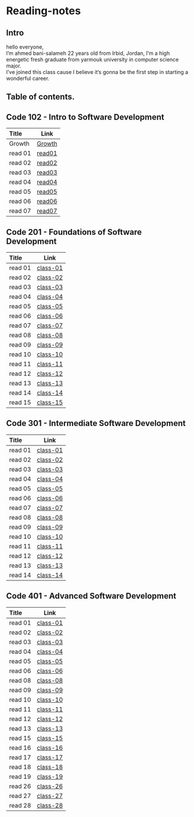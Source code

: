 # Reading-notes

## Intro

hello everyone,  
 I’m ahmed bani-salameh 22 years old from Irbid, Jordan, I’m a high energetic fresh graduate from yarmouk university in computer science major.  
  I’ve joined this class cause I believe it’s gonna be the first step in starting a wonderful career. 

## Table of contents. 

## Code 102 - Intro to Software Development

| Title       | Link  | 
| :---        |    :----:   |
| Growth      | [Growth](https://ahmedbani.github.io/reading-notes/102/Growth)|
| read 01      | [read01](https://ahmedbani.github.io/reading-notes/102/read01)|
| read 02      | [read02](https://ahmedbani.github.io/reading-notes/102/read02)|
| read 03     | [read03](https://ahmedbani.github.io/reading-notes/102/read03)|
| read 04     | [read04](https://ahmedbani.github.io/reading-notes/102/read04)| 
| read 05 | [read05](https://ahmedbani.github.io/reading-notes/102/read05)|
| read 06 | [read06](https://ahmedbani.github.io/reading-notes/102/read06) |
| read 07 | [read07](https://ahmedbani.github.io/reading-notes/102/read07) |

## Code 201 - Foundations of Software Development

| Title | Link |
| :-- | :--: |
| read 01|[class-01](https://ahmedbani.github.io/reading-notes/201/class-01)|
| read 02|[class-02](https://ahmedbani.github.io/reading-notes/201/class-02)|
| read 03|[class-03](https://ahmedbani.github.io/reading-notes/201/class-03)|
| read 04|[class-04](https://ahmedbani.github.io/reading-notes/201/class-04)|
| read 05|[class-05](https://ahmedbani.github.io/reading-notes/201/class-05)|
| read 06|[class-06](https://ahmedbani.github.io/reading-notes/201/class-06)|
| read 07|[class-07](https://ahmedbani.github.io/reading-notes/201/class-07)|
| read 08|[class-08](https://ahmedbani.github.io/reading-notes/201/class-08)|
| read 09|[class-09](https://ahmedbani.github.io/reading-notes/201/class-09)|
| read 10|[class-10](https://ahmedbani.github.io/reading-notes/201/class-10)|
| read 11|[class-11](https://ahmedbani.github.io/reading-notes/201/class-11)|
| read 12|[class-12](https://ahmedbani.github.io/reading-notes/201/class-12)|
| read 13|[class-13](https://ahmedbani.github.io/reading-notes/201/class-13)|
| read 14|[class-14](https://ahmedbani.github.io/reading-notes/201/class-14)|
| read 15|[class-15](https://ahmedbani.github.io/reading-notes/201/class-15)|

## Code 301 - Intermediate Software Development

| Title | Link |
| :-- | :--: |
| read 01 |[class-01](https://ahmedbani.github.io/reading-notes/301/class-01)|
| read 02 |[class-02](https://ahmedbani.github.io/reading-notes/301/class-02)|
| read 03 |[class-03](https://ahmedbani.github.io/reading-notes/301/class-03)|
| read 04 |[class-04](https://ahmedbani.github.io/reading-notes/301/class-04)|
| read 05 |[class-05](https://ahmedbani.github.io/reading-notes/301/class-05)|
| read 06 |[class-06](https://ahmedbani.github.io/reading-notes/301/class-06)|
| read 07 |[class-07](https://ahmedbani.github.io/reading-notes/301/class-07)|
| read 08 |[class-08](https://ahmedbani.github.io/reading-notes/301/class-08)|
| read 09 |[class-09](https://ahmedbani.github.io/reading-notes/301/class-09)|
| read 10 |[class-10](https://ahmedbani.github.io/reading-notes/301/class-10)|
| read 11 |[class-11](https://ahmedbani.github.io/reading-notes/301/class-11)|
| read 12 |[class-12](https://ahmedbani.github.io/reading-notes/301/class-12)|
| read 13 |[class-13](https://ahmedbani.github.io/reading-notes/301/class-13)|
| read 14 |[class-14](https://ahmedbani.github.io/reading-notes/301/class-14)|

## Code 401 - Advanced Software Development

| Title | Link |
| :-- | :--: |
| read 01 |[class-01](https://ahmedbani.github.io/reading-notes/401/class-01)|
| read 02 |[class-02](https://ahmedbani.github.io/reading-notes/401/class-02)|
| read 03 |[class-03](https://ahmedbani.github.io/reading-notes/401/class-03)|
| read 04 |[class-04](https://ahmedbani.github.io/reading-notes/401/class-04)|
| read 05 |[class-05](https://ahmedbani.github.io/reading-notes/401/class-05)|
| read 06 |[class-06](https://ahmedbani.github.io/reading-notes/401/class-06)|
| read 08 |[class-08](https://ahmedbani.github.io/reading-notes/401/class-08)|
| read 09 |[class-09](https://ahmedbani.github.io/reading-notes/401/class-09)|
| read 10 |[class-10](https://ahmedbani.github.io/reading-notes/401/class-10)|
| read 11 |[class-11](https://ahmedbani.github.io/reading-notes/401/class-11)|
| read 12 |[class-12](https://ahmedbani.github.io/reading-notes/401/class-12)|
| read 13 |[class-13](https://ahmedbani.github.io/reading-notes/401/class-13)|
| read 15 |[class-15](https://ahmedbani.github.io/reading-notes/401/class-15)|
| read 16 |[class-16](https://ahmedbani.github.io/reading-notes/401/class-16)|
| read 17 |[class-17](https://ahmedbani.github.io/reading-notes/401/class-17)|
| read 18 |[class-18](https://ahmedbani.github.io/reading-notes/401/class-18)|
| read 19 |[class-19](https://ahmedbani.github.io/reading-notes/401/class-19)|
| read 26 |[class-26](https://ahmedbani.github.io/reading-notes/401/class-26)|
| read 27 |[class-27](https://ahmedbani.github.io/reading-notes/401/class-27)|
| read 28 |[class-28](https://ahmedbani.github.io/reading-notes/401/class-28)|
